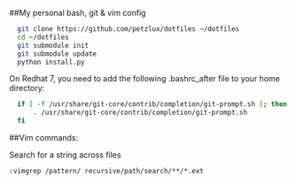##My personal bash, git & vim config

```bash
  git clone https://github.com/petzlux/dotfiles ~/dotfiles
  cd ~/dotfiles
  git submodule init
  git submodule update
  python install.py
```

On Redhat 7, you need to add the following .bashrc_after file to your home
directory:
````bash
  if [ -f /usr/share/git-core/contrib/completion/git-prompt.sh ]; then
      . /usr/share/git-core/contrib/completion/git-prompt.sh
  fi
````

##Vim commands:

Search for a string across files
````vim
:vimgrep /pattern/ recursive/path/search/**/*.ext
````

